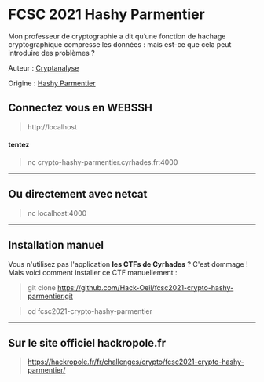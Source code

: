 # FCSC 2021 Hashy Parmentier

Mon professeur de cryptographie a dit qu’une fonction de hachage cryptographique compresse les données : mais est-ce que cela peut introduire des problèmes ?


Auteur : [Cryptanalyse](https://twitter.com/Cryptanalyse)

Origine : [Hashy Parmentier](https://hackropole.fr/fr/challenges/crypto/fcsc2021-crypto-hashy-parmentier/)



## Connectez vous en WEBSSH
> http://localhost


#### tentez 
> nc crypto-hashy-parmentier.cyrhades.fr:4000


-----------

## Ou directement avec netcat
> nc localhost:4000

-----------

## Installation manuel
Vous n'utilisez pas l'application **les CTFs de Cyrhades** ? C'est dommage !
Mais voici comment installer ce CTF manuellement :

> git clone https://github.com/Hack-Oeil/fcsc2021-crypto-hashy-parmentier.git

> cd fcsc2021-crypto-hashy-parmentier


-----------

## Sur le site officiel hackropole.fr
> https://hackropole.fr/fr/challenges/crypto/fcsc2021-crypto-hashy-parmentier/